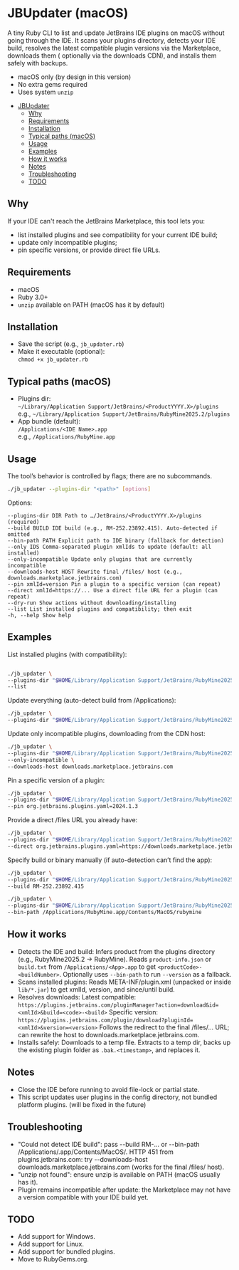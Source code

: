# JBUpdater (macOS)

A tiny Ruby CLI to list and update JetBrains IDE plugins on macOS without going through the IDE. It scans your plugins
directory, detects your IDE build, resolves the latest compatible plugin versions via the Marketplace, downloads them (
optionally via the downloads CDN), and installs them safely with backups.

- macOS only (by design in this version)
- No extra gems required
- Uses system `unzip`


* [JBUpdater](#jbupdater-macos)
    * [Why](#why)
    * [Requirements](#requirements)
    * [Installation](#installation)
    * [Typical paths (macOS)](#typical-paths-macos)
    * [Usage](#usage)
    * [Examples](#examples)
    * [How it works](#how-it-works)
    * [Notes](#notes)
    * [Troubleshooting](#troubleshooting)
    * [TODO](#todo)

## Why

If your IDE can't reach the JetBrains Marketplace, this tool lets you:

- list installed plugins and see compatibility for your current IDE build;
- update only incompatible plugins;
- pin specific versions, or provide direct file URLs.

## Requirements

- macOS
- Ruby 3.0+
- `unzip` available on PATH (macOS has it by default)

## Installation

- Save the script (e.g., `jb_updater.rb`)
- Make it executable (optional):  
  `chmod +x jb_updater.rb`

## Typical paths (macOS)

- Plugins dir:  
  `~/Library/Application Support/JetBrains/<ProductYYYY.X>/plugins`  
  e.g., `~/Library/Application Support/JetBrains/RubyMine2025.2/plugins`
- App bundle (default):  
  `/Applications/<IDE Name>.app`  
  e.g., `/Applications/RubyMine.app`

## Usage

The tool’s behavior is controlled by flags; there are no subcommands.

```bash
./jb_updater --plugins-dir "<path>" [options]
```

Options:

```
--plugins-dir DIR Path to …/JetBrains/<ProductYYYY.X>/plugins (required)
--build BUILD IDE build (e.g., RM-252.23892.415). Auto-detected if omitted
--bin-path PATH Explicit path to IDE binary (fallback for detection)
--only IDS Comma-separated plugin xmlIds to update (default: all installed)
--only-incompatible Update only plugins that are currently incompatible
--downloads-host HOST Rewrite final /files/ host (e.g., downloads.marketplace.jetbrains.com)
--pin xmlId=version Pin a plugin to a specific version (can repeat)
--direct xmlId=https://... Use a direct file URL for a plugin (can repeat)
--dry-run Show actions without downloading/installing
--list List installed plugins and compatibility; then exit
-h, --help Show help
```

## Examples

List installed plugins (with compatibility):

```bash

./jb_updater \
--plugins-dir "$HOME/Library/Application Support/JetBrains/RubyMine2025.2/plugins" \
--list
```

Update everything (auto-detect build from /Applications):

```bash
./jb_updater \
--plugins-dir "$HOME/Library/Application Support/JetBrains/RubyMine2025.2/plugins"
```

Update only incompatible plugins, downloading from the CDN host:

```bash
./jb_updater \
--plugins-dir "$HOME/Library/Application Support/JetBrains/RubyMine2025.2/plugins" \
--only-incompatible \
--downloads-host downloads.marketplace.jetbrains.com
```

Pin a specific version of a plugin:

```bash
./jb_updater \
--plugins-dir "$HOME/Library/Application Support/JetBrains/RubyMine2025.2/plugins" \
--pin org.jetbrains.plugins.yaml=2024.1.3
```

Provide a direct /files URL you already have:

```bash
./jb_updater \
--plugins-dir "$HOME/Library/Application Support/JetBrains/RubyMine2025.2/plugins" \
--direct org.jetbrains.plugins.yaml=https://downloads.marketplace.jetbrains.com/files/123456/yaml-2024.1.3.zip
```

Specify build or binary manually (if auto-detection can’t find the app):

```bash
./jb_updater \
--plugins-dir "$HOME/Library/Application Support/JetBrains/RubyMine2025.2/plugins" \
--build RM-252.23892.415

./jb_updater \
--plugins-dir "$HOME/Library/Application Support/JetBrains/RubyMine2025.2/plugins" \
--bin-path /Applications/RubyMine.app/Contents/MacOS/rubymine
```

## How it works

- Detects the IDE and build:
  Infers product from the plugins directory (e.g., RubyMine2025.2 → RubyMine).
  Reads `product-info.json` or `build.txt` from `/Applications/<App>.app` to get `<productCode>-<buildNumber>`.
  Optionally uses `--bin-path` to run <binary> `--version` as a fallback.
- Scans installed plugins:
  Reads META-INF/plugin.xml (unpacked or inside `lib/*.jar`) to get xmlId, version, and since/until build.
- Resolves downloads:
  Latest compatible: `https://plugins.jetbrains.com/pluginManager?action=download&id=<xmlId>&build=<code>-<build>`
  Specific version: `https://plugins.jetbrains.com/plugin/download?pluginId=<xmlId>&version=<version>`
  Follows the redirect to the final /files/... URL; can rewrite the host to downloads.marketplace.jetbrains.com.
- Installs safely:
  Downloads to a temp file.
  Extracts to a temp dir, backs up the existing plugin folder as `.bak.<timestamp>`, and replaces it.

## Notes

- Close the IDE before running to avoid file-lock or partial state.
- This script updates user plugins in the config directory, not bundled platform plugins. (will be fixed in the future)

## Troubleshooting

- "Could not detect IDE build": pass --build RM-... or --bin-path /Applications/<App>.app/Contents/MacOS/<bin>.
  HTTP 451 from plugins.jetbrains.com: try --downloads-host downloads.marketplace.jetbrains.com (works for the final
  /files/ host).
- "unzip not found": ensure unzip is available on PATH (macOS usually has it).
- Plugin remains incompatible after update: the Marketplace may not have a version compatible with your IDE build yet.

## TODO

- Add support for Windows.
- Add support for Linux.
- Add support for bundled plugins.
- Move to RubyGems.org.
